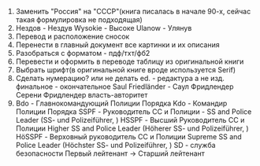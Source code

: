 1. Заменить "Россия" на "СССР"(книга писалась в начале 90-х, сейчас такая формулировка не подходящая)
2. Нездов - Нездув
    Wysokie - Высоке
    Ulanow - Улянув
3. Перевод и расположение сносок
5. Перенести в главный документ все картинки и их описания
9. Разобраться с форматом - пдф/тхт/фб2
10. Перевести и оформить в переводе таблицу из оригинальной книги
11. Выбрать шрифт(в оригинальной книге вроде используется Serif)
12. Сделать нумерацию? или не делать
ed. - редактура а не изд.
финальное - окончательное
Saul Friedländer - Саул Фридлендер
Серени
Фридлендер
власть-авторитет
14. Bdo - Главнокомандующий Полиции Порядка 
    Kdo - Командир Полиции Порядка 
    SSPF - Руководитель СС и Полиции - SS and Police Leader (SS- und Polizeiführer, )
    HSSPF - Высший Руководитель СС и Полиции Higher SS and Police Leader (Höherer SS- und Polizeiführer, )
    HöSSPF - Верховный руководитель СС и Полиции Supreme SS and Police Leader (Höchster SS- und Polizeiführer, )
    SD - служба безопасности
    Первый лейтенант -> Старший лейтенант